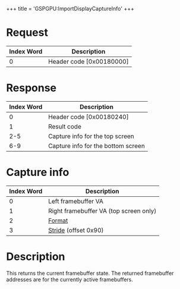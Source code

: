 +++
title = 'GSPGPU:ImportDisplayCaptureInfo'
+++

# Request

| Index Word | Description                |
|------------|----------------------------|
| 0          | Header code \[0x00180000\] |

# Response

| Index Word | Description                        |
|------------|------------------------------------|
| 0          | Header code \[0x00180240\]         |
| 1          | Result code                        |
| 2-5        | Capture info for the top screen    |
| 6-9        | Capture info for the bottom screen |

# Capture info

| Index Word | Description                                                                            |
|------------|----------------------------------------------------------------------------------------|
| 0          | Left framebuffer VA                                                                    |
| 1          | Right framebuffer VA (top screen only)                                                 |
| 2          | [Format](GPU/External_Registers#framebuffer_format "wikilink")                         |
| 3          | [Stride](GPU/External_Registers#lcd_source_framebuffer_setup "wikilink") (offset 0x90) |

# Description

This returns the current framebuffer state. The returned framebuffer
addresses are for the currently active framebuffers.
